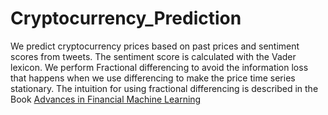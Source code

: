 # Cryptocurrency_Prediction

We predict cryptocurrency prices based on past prices and sentiment scores from tweets. The sentiment score is calculated with the Vader lexicon. We perform Fractional differencing to avoid the information loss that happens when we use differencing to make the price time series stationary. The intuition for using fractional differencing is described in the Book [Advances in Financial Machine Learning](https://lesen.amazon.de/kp/embed?preview=newtab&linkCode=kpe&ref_=cm_sw_r_kb_dp_wLk0FbAJE9SSA&asin=B079KLDW21&reshareId=06D1DT59VSRSZ9KHGRDW&reshareChannel=system)
